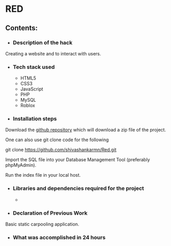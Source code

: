 # RED

## Contents:

* ### Description of the hack

Creating a website and to interact with users. 

* ### Tech stack used
  - HTML5
  - CSS3
  - JavaScript
  - PHP
  - MySQL
  - Roblox
    

* ### Installation steps

Download the [github repository](https://github.com/shivashankarmn/Red/archive/refs/heads/main.zip) which will download a zip file of the project. 

One can also use git clone code for the following


git clone https://github.com/shivashankarmn/Red.git


Import the SQL file into your Database Management Tool (preferably phpMyAdmin).

Run the index file in your local host.

* ### Libraries and dependencies required for the project

  - 


* ### Declaration of Previous Work

Basic static carpooling application.

* ### What was accomplished in 24 hours

  
